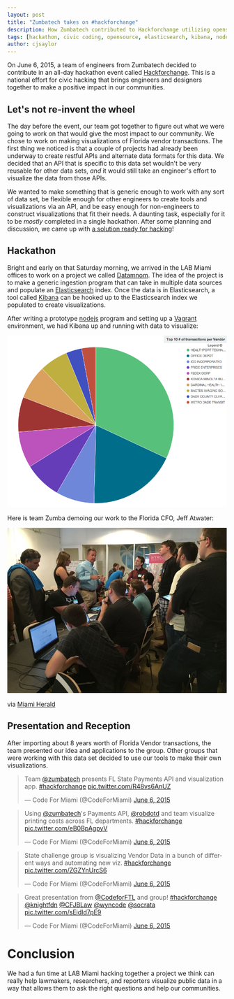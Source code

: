 ```yaml
---
layout: post
title: "Zumbatech takes on #hackforchange"
description: How Zumbatech contributed to Hackforchange utilizing opensource tools.
tags: [hackathon, civic coding, opensource, elasticsearch, kibana, nodejs]
author: cjsaylor
---
```


On June 6, 2015, a team of engineers from Zumbatech decided to contribute in
an all-day hackathon event called [Hackforchange](http://hackforchange.org/).
This is a national effort for civic hacking that brings engineers and designers
together to make a positive impact in our communities.

## Let's not re-invent the wheel

The day before the event, our team got together to figure out what we were going to work
on that would give the most impact to our community. We chose to work on making visualizations
of Florida vendor transactions. The first thing we noticed is that a couple of projects had
already been underway to create restful APIs and alternate data formats for this data. We decided
that an API that is specific to this data set wouldn't be very reusable for other data sets, *and*
it would still take an engineer's effort to visualize the data from those APIs.

We wanted to make something that is generic enough to work with any sort of data set,
be flexible enough for other engineers to create tools and visualizations via an API,
and be easy enough for non-engineers to construct visualizations that fit their needs.
A daunting task, especially for it to be _mostly_ completed in a single hackathon.
After some planning and discussion, we came up with [a solution ready for hacking](https://github.com/cjsaylor/datamnom)!

## Hackathon

Bright and early on that Saturday morning, we arrived in the LAB Miami offices to
work on a project we called [Datamnom](https://github.com/cjsaylor/datamnom). The idea
of the project is to make a generic ingestion program that can take in multiple data sources and
populate an [Elasticsearch](https://www.elastic.co/products/elasticsearch) index. Once the data
is in Elasticsearch, a tool called [Kibana](https://www.elastic.co/products/kibana) can be hooked
up to the Elasticsearch index we populated to create visualizations.

After writing a prototype [nodejs](https://nodejs.org) program and setting up a [Vagrant](https://www.vagrantup.com/)
environment, we had Kibana up and running with data to visualize:

<img alt="Kibana running FL Vendor data" class="img-responsive" src="/img/blog/visualization1.png">

Here is team Zumba demoing our work to the Florida CFO, Jeff Atwater:

<img alt="Team Zumba demoing Datamnom to Jeff Atwater and others" class="img-responsive" src="/img/blog/miamiherald-hackathon.jpg">

via [Miami Herald](http://miamiherald.typepad.com/the-starting-gate/2015/06/florida-cfo-jeff-atwater-spent-the-morning-with-a-coworking-space-full-of-young-hackers-this-is-dress-down-day-for-me.html)

## Presentation and Reception

After importing about 8 years worth of Florida Vendor transactions, the team presented our idea and applications
to the group. Other groups that were working with this data set decided to use our tools to make their own visualizations.

<div class="row">
    <div class="col-md-6">
        <blockquote class="twitter-tweet" lang="en"><p lang="en" dir="ltr">Team <a href="https://twitter.com/zumbatech">@zumbatech</a> presents FL State Payments API and visualization app. <a href="https://twitter.com/hashtag/hackforchange?src=hash">#hackforchange</a> <a href="http://t.co/R48vs6AnUZ">pic.twitter.com/R48vs6AnUZ</a></p>&mdash; Code For Miami (@CodeForMiami) <a href="https://twitter.com/CodeForMiami/status/607296202191872000">June 6, 2015</a></blockquote>
        <script async src="//platform.twitter.com/widgets.js" charset="utf-8"></script>
    </div>
    <div class="col-md-6">
        <blockquote class="twitter-tweet" lang="en"><p lang="en" dir="ltr">Using <a href="https://twitter.com/zumbatech">@zumbatech</a>&#39;s Payments API, <a href="https://twitter.com/robdotd">@robdotd</a> and team visualize printing costs across FL departments. <a href="https://twitter.com/hashtag/hackforchange?src=hash">#hackforchange</a> <a href="http://t.co/eB0BpAgpyV">pic.twitter.com/eB0BpAgpyV</a></p>&mdash; Code For Miami (@CodeForMiami) <a href="https://twitter.com/CodeForMiami/status/607297271928131585">June 6, 2015</a></blockquote>
        <script async src="//platform.twitter.com/widgets.js" charset="utf-8"></script>
    </div>
</div>
<div class="row">
    <div class="col-md-6">
        <blockquote class="twitter-tweet" lang="en"><p lang="en" dir="ltr">State challenge group is visualizing Vendor Data in a bunch of different ways and automating new viz. <a href="https://twitter.com/hashtag/hackforchange?src=hash">#hackforchange</a> <a href="http://t.co/ZGZYnUrcS6">pic.twitter.com/ZGZYnUrcS6</a></p>&mdash; Code For Miami (@CodeForMiami) <a href="https://twitter.com/CodeForMiami/status/607218433437089792">June 6, 2015</a></blockquote>
        <script async src="//platform.twitter.com/widgets.js" charset="utf-8"></script>
    </div>
    <div class="col-md-6">
        <blockquote class="twitter-tweet" lang="en"><p lang="en" dir="ltr">Great presentation from <a href="https://twitter.com/CodeforFTL">@CodeforFTL</a> and group! <a href="https://twitter.com/hashtag/hackforchange?src=hash">#hackforchange</a> <a href="https://twitter.com/knightfdn">@knightfdn</a> <a href="https://twitter.com/CFJBLaw">@CFJBLaw</a> <a href="https://twitter.com/wyncode">@wyncode</a> <a href="https://twitter.com/socrata">@socrata</a> <a href="http://t.co/sEidId7pE9">pic.twitter.com/sEidId7pE9</a></p>&mdash; Code For Miami (@CodeForMiami) <a href="https://twitter.com/CodeForMiami/status/607297689525481473">June 6, 2015</a></blockquote>
        <script async src="//platform.twitter.com/widgets.js" charset="utf-8"></script>
    </div>
</div>

# Conclusion

We had a fun time at LAB Miami hacking together a project we think can really help
lawmakers, researchers, and reporters visualize public data in a way that allows them
to ask the right questions and help our communities.
